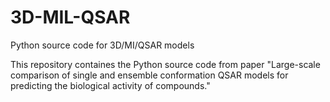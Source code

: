 # 3D-MIL-QSAR
Python source code for 3D/MI/QSAR models

This repository containes the Python source code from paper "Large-scale comparison of single and ensemble conformation QSAR models for predicting the biological activity of compounds."


